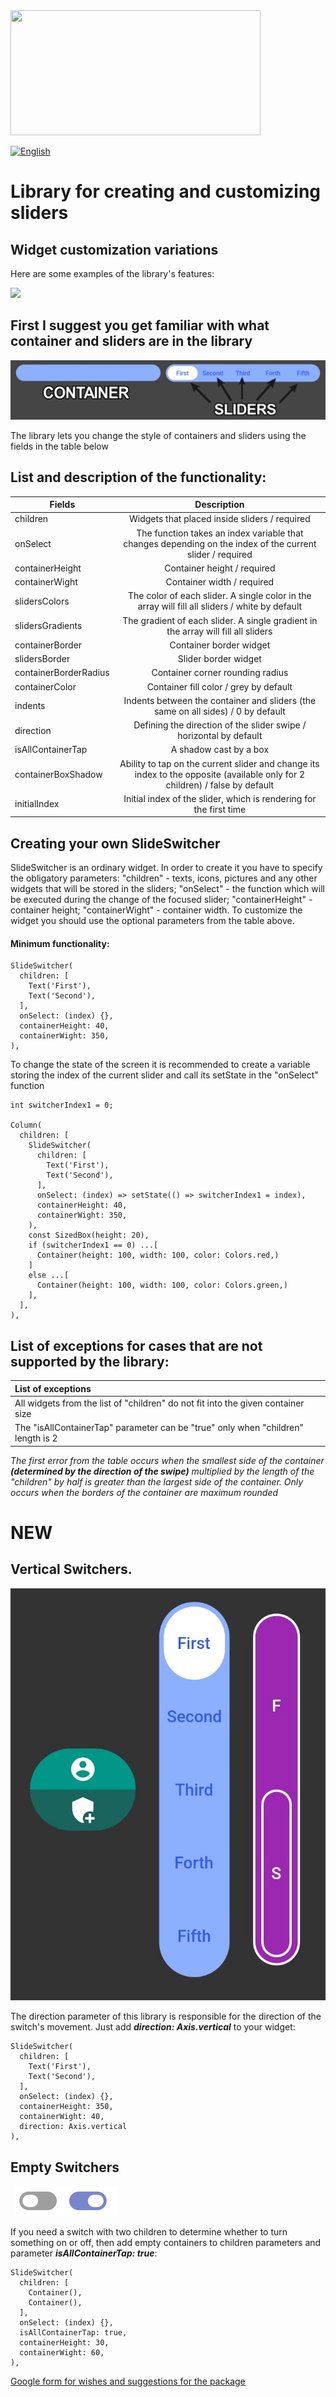 <img src="https://user-images.githubusercontent.com/36012868/130392291-52b82b9b-fd52-424b-ba5a-b7630e9cf343.png" data-canonical-src="https://user-images.githubusercontent.com/36012868/130392291-52b82b9b-fd52-424b-ba5a-b7630e9cf343.png" height="200" width=400/>

[![English](https://img.shields.io/badge/Language-Russian-blue?style=plastic)](README.ru.md)

# Library for creating and customizing sliders

## Widget customization variations

Here are some examples of the library's features:

![](.github/switchers_example.gif)

## First I suggest you get familiar with what container and sliders are in the library

![](.github/container_sliders.png)

The library lets you change the style of containers and sliders using the fields in the table below

## List and description of the functionality:

| Fields           | Description                                   |
| ---------------- |:---------------------------------------------:|
| children     | Widgets that placed inside sliders / required |
| onSelect | The function takes an index variable that changes depending on the index of the current slider / required|
| containerHeight | Container height / required |
| containerWight | Container width / required |
| slidersColors | The color of each slider. A single color in the array will fill all sliders / white by default |
| slidersGradients | The gradient of each slider. A single gradient in the array will fill all sliders |
| containerBorder | Container border widget |
| slidersBorder | Slider border widget |
| containerBorderRadius | Container corner rounding radius |
| containerColor | Container fill color / grey by default |
| indents | Indents between the container and sliders (the same on all sides) / 0 by default |
| direction             | Defining the direction of the slider swipe / horizontal by default|
| isAllContainerTap     | A shadow cast by a box |
| containerBoxShadow    | Ability to tap on the current slider and change its index to the opposite (available only for 2 children) / false by default |
| initialIndex     | Initial index of the slider, which is rendering for the first time |

## Creating your own SlideSwitcher

SlideSwitcher is an ordinary widget. In order to create it you have to specify the obligatory parameters:
"children" - texts, icons, pictures and any other widgets that will be stored in the sliders;
"onSelect" - the function which will be executed during the change of the focused slider;
"containerHeight" - container height; "containerWight" - container width. To customize the widget
you should use the optional parameters from the table above.

#### Minimum functionality:

```
SlideSwitcher(
  children: [
    Text('First'),
    Text('Second'),
  ],
  onSelect: (index) {},
  containerHeight: 40,
  containerWight: 350,
),
```

To change the state of the screen it is recommended to create a variable storing the index of the current slider and call its setState
in the "onSelect" function

```
int switcherIndex1 = 0;

Column(
  children: [
    SlideSwitcher(
      children: [
        Text('First'),
        Text('Second'),
      ],
      onSelect: (index) => setState(() => switcherIndex1 = index),
      containerHeight: 40,
      containerWight: 350,
    ),
    const SizedBox(height: 20),
    if (switcherIndex1 == 0) ...[
      Container(height: 100, width: 100, color: Colors.red,)
    ]
    else ...[
      Container(height: 100, width: 100, color: Colors.green,)
    ],
  ],
),
```

## List of exceptions for cases that are not supported by the library:

| List of exceptions |
| :------------|
| All widgets from the list of "children" do not fit into the given container size |
| The "isAllContainerTap" parameter can be "true" only when "children" length is 2 |

*The first error from the table occurs when the smallest side of the container*
***(determined by the direction of the swipe)***
*multiplied by the length of the "children" by half is greater than the largest side of the container.*
*Only occurs when the borders of the container are maximum rounded*

# NEW
## Vertical Switchers.

![](.github/vertical_switchers.png)

The direction parameter of this library is responsible for the direction of the switch's movement.
Just add ***direction: Axis.vertical*** to your widget:

```
SlideSwitcher(
  children: [
    Text('First'),
    Text('Second'),
  ],
  onSelect: (index) {},
  containerHeight: 350,
  containerWight: 40,
  direction: Axis.vertical
),
```

## Empty Switchers

![](.github/switch_on.png)

If you need a switch with two children to determine whether to turn something on or off, then
add empty containers to children parameters and parameter ***isAllContainerTap: true***:

```
SlideSwitcher(
  children: [
    Container(),
    Container(),
  ],
  onSelect: (index) {},
  isAllContainerTap: true,
  containerHeight: 30,
  containerWight: 60,
),
```

[Google form for wishes and suggestions for the package](https://forms.gle/3Hghayy4yTnj1mjt7)
